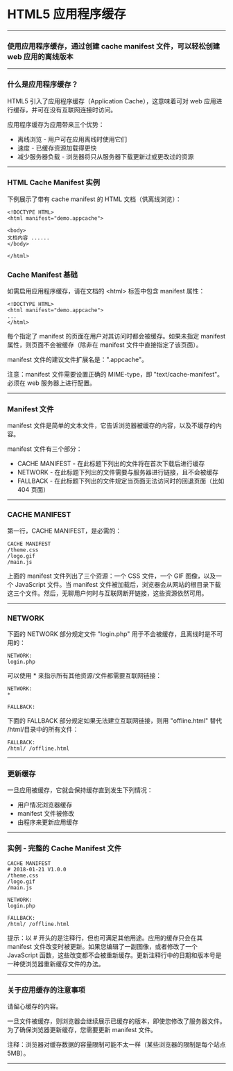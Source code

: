 # HTML5 应用程序缓存

---

### 使用应用程序缓存，通过创建 cache manifest 文件，可以轻松创建 web 应用的离线版本

---

### 什么是应用程序缓存？

HTML5 引入了应用程序缓存（Application Cache），这意味着可对 web 应用进行缓存，并可在没有互联网连接时访问。

应用程序缓存为应用带来三个优势：

* 离线浏览 - 用户可在应用离线时使用它们
* 速度 - 已缓存资源加载得更快
* 减少服务器负载 - 浏览器将只从服务器下载更新过或更改过的资源

---

### HTML Cache Manifest 实例

下例展示了带有 cache manifest 的 HTML 文档（供离线浏览）：

```
<!DOCTYPE HTML>
<html manifest="demo.appcache">

<body>
文档内容 ......
</body>

</html>
```

### Cache Manifest 基础

如需启用应用程序缓存，请在文档的 &lt;html&gt; 标签中包含 manifest 属性：

```
<!DOCTYPE HTML>
<html manifest="demo.appcache">
...
</html>
```

每个指定了 manifest 的页面在用户对其访问时都会被缓存。如果未指定 manifest 属性，则页面不会被缓存（除非在 manifest 文件中直接指定了该页面）。

manifest 文件的建议文件扩展名是：".appcache"。

注意：manifest 文件需要设置正确的 MIME-type，即 "text/cache-manifest"。必须在 web 服务器上进行配置。

---

### Manifest 文件

manifest 文件是简单的文本文件，它告诉浏览器被缓存的内容，以及不缓存的内容。

manifest 文件有三个部分：

* CACHE MANIFEST - 在此标题下列出的文件将在首次下载后进行缓存
* NETWORK - 在此标题下列出的文件需要与服务器进行链接，且不会被缓存
* FALLBACK - 在此标题下列出的文件规定当页面无法访问时的回退页面（比如 404 页面）

---

### CACHE MANIFEST

第一行，CACHE MANIFEST，是必需的：

```
CACHE MANIFEST
/theme.css
/logo.gif
/main.js
```

上面的 manifest 文件列出了三个资源：一个 CSS 文件，一个 GIF 图像，以及一个 JavaScript 文件。当 manifest 文件被加载后，浏览器会从网站的根目录下载这三个文件。然后，无聊用户何时与互联网断开链接，这些资源依然可用。

---

### NETWORK

下面的 NETWORK 部分规定文件 "login.php" 用于不会被缓存，且离线时是不可用的：

```
NETWORK:
login.php
```

可以使用 * 来指示所有其他资源/文件都需要互联网链接：

```
NETWORK:
*

FALLBACK:
```

下面的 FALLBACK 部分规定如果无法建立互联网链接，则用 "offline.html" 替代 /html/目录中的所有文件：

```
FALLBACK:
/html/ /offline.html
```

---

### 更新缓存

一旦应用被缓存，它就会保持缓存直到发生下列情况：

* 用户情况浏览器缓存
* manifest 文件被修改
* 由程序来更新应用缓存

---

### 实例 - 完整的 Cache Manifest 文件

```
CACHE MANIFEST
# 2018-01-21 V1.0.0
/theme.css
/logo.gif
/main.js

NETWORK:
login.php

FALLBACK:
/html/ /offline.html
```

提示：以 # 开头的是注释行，但也可满足其他用途。应用的缓存只会在其 manifest 文件改变时被更新。如果您编辑了一副图像，或者修改了一个 JavaScript 函数，这些改变都不会被重新缓存。更新注释行中的日期和版本号是一种使浏览器重新缓存文件的办法。

---

### 关于应用缓存的注意事项

请留心缓存的内容。

一旦文件被缓存，则浏览器会继续展示已缓存的版本，即使您修改了服务器文件。为了确保浏览器更新缓存，您需要更新 manifest 文件。

注释：浏览器对缓存数据的容量限制可能不太一样（某些浏览器的限制是每个站点 5MB）。

---
